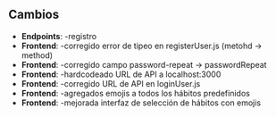 ## Cambios

- **Endpoints**: -registro
- **Frontend**: -corregido error de tipeo en registerUser.js (metohd → method)
- **Frontend**: -corregido campo password-repeat → passwordRepeat
- **Frontend**: -hardcodeado URL de API a localhost:3000
- **Frontend**: -corregido URL de API en loginUser.js
- **Frontend**: -agregados emojis a todos los hábitos predefinidos
- **Frontend**: -mejorada interfaz de selección de hábitos con emojis 